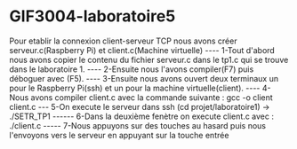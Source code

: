 # GIF3004-laboratoire5
Pour etablir la connexion client-serveur TCP nous avons créer serveur.c(Raspberry Pi) et client.c(Machine virtuelle) ----
1-Tout d'abord nous avons copier le contenu du fichier serveur.c dans le tp1.c qui se trouve dans le laboratoire 1. ----
2-Ensuite nous l'avons compiler(F7) puis déboguer avec (F5). ----
3-Ensuite nous avons ouvert deux terminaux un pour le Raspberry Pi(ssh) et un pour la machine virtuelle(client). ----
4-Nous avons compiler client.c avec la commande suivante : gcc -o client client.c ---
5-On execute le serveur dans ssh (cd projet/laboratoire1) -> ./SETR_TP1   ------
6-Dans la deuxième fenètre on execute client.c avec : ./client.c       -----
7-Nous appuyons sur des touches au hasard puis nous l'envoyons vers le serveur en appuyant sur la touche entrée
